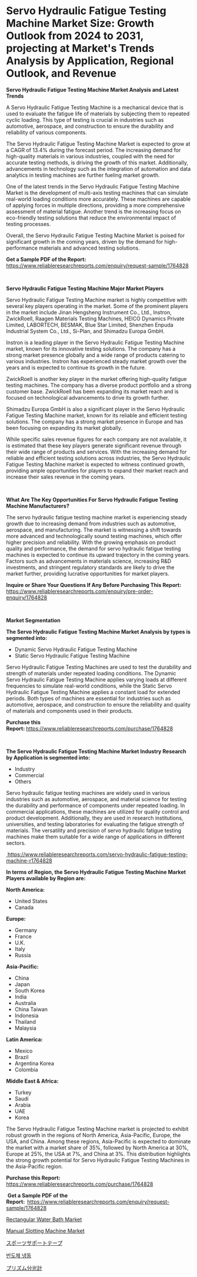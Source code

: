 <p><h1>Servo Hydraulic Fatigue Testing Machine Market Size: Growth Outlook from 2024 to 2031, projecting at Market's Trends Analysis by Application, Regional Outlook, and Revenue</h1></p><p><strong>Servo Hydraulic Fatigue Testing Machine Market Analysis and Latest Trends</strong></p>
<p><p>A Servo Hydraulic Fatigue Testing Machine is a mechanical device that is used to evaluate the fatigue life of materials by subjecting them to repeated cyclic loading. This type of testing is crucial in industries such as automotive, aerospace, and construction to ensure the durability and reliability of various components.</p><p>The Servo Hydraulic Fatigue Testing Machine Market is expected to grow at a CAGR of 13.4% during the forecast period. The increasing demand for high-quality materials in various industries, coupled with the need for accurate testing methods, is driving the growth of this market. Additionally, advancements in technology such as the integration of automation and data analytics in testing machines are further fueling market growth.</p><p>One of the latest trends in the Servo Hydraulic Fatigue Testing Machine Market is the development of multi-axis testing machines that can simulate real-world loading conditions more accurately. These machines are capable of applying forces in multiple directions, providing a more comprehensive assessment of material fatigue. Another trend is the increasing focus on eco-friendly testing solutions that reduce the environmental impact of testing processes.</p><p>Overall, the Servo Hydraulic Fatigue Testing Machine Market is poised for significant growth in the coming years, driven by the demand for high-performance materials and advanced testing solutions.</p></p>
<p><strong>Get a Sample PDF of the Report:&nbsp;</strong> <a href="https://www.reliableresearchreports.com/enquiry/request-sample/1764828">https://www.reliableresearchreports.com/enquiry/request-sample/1764828</a></p>
<p>&nbsp;</p>
<p><strong>Servo Hydraulic Fatigue Testing Machine Major Market Players</strong></p>
<p><p>Servo Hydraulic Fatigue Testing Machine market is highly competitive with several key players operating in the market. Some of the prominent players in the market include Jinan Hengsheng Instrument Co., Ltd., Instron, ZwickRoell, Raagen Materials Testing Machines, HEICO Dynamics Private Limited, LABORTECH, BESMAK, Blue Star Limited, Shenzhen Enpuda Industrial System Co., Ltd., Si-Plan, and Shimadzu Europa GmbH.</p><p>Instron is a leading player in the Servo Hydraulic Fatigue Testing Machine market, known for its innovative testing solutions. The company has a strong market presence globally and a wide range of products catering to various industries. Instron has experienced steady market growth over the years and is expected to continue its growth in the future.</p><p>ZwickRoell is another key player in the market offering high-quality fatigue testing machines. The company has a diverse product portfolio and a strong customer base. ZwickRoell has been expanding its market reach and is focused on technological advancements to drive its growth further.</p><p>Shimadzu Europa GmbH is also a significant player in the Servo Hydraulic Fatigue Testing Machine market, known for its reliable and efficient testing solutions. The company has a strong market presence in Europe and has been focusing on expanding its market globally.</p><p>While specific sales revenue figures for each company are not available, it is estimated that these key players generate significant revenue through their wide range of products and services. With the increasing demand for reliable and efficient testing solutions across industries, the Servo Hydraulic Fatigue Testing Machine market is expected to witness continued growth, providing ample opportunities for players to expand their market reach and increase their sales revenue in the coming years.</p></p>
<p>&nbsp;</p>
<p><strong>What Are The Key Opportunities For Servo Hydraulic Fatigue Testing Machine Manufacturers?</strong></p>
<p><p>The servo hydraulic fatigue testing machine market is experiencing steady growth due to increasing demand from industries such as automotive, aerospace, and manufacturing. The market is witnessing a shift towards more advanced and technologically sound testing machines, which offer higher precision and reliability. With the growing emphasis on product quality and performance, the demand for servo hydraulic fatigue testing machines is expected to continue its upward trajectory in the coming years. Factors such as advancements in materials science, increasing R&D investments, and stringent regulatory standards are likely to drive the market further, providing lucrative opportunities for market players.</p></p>
<p><strong>Inquire or Share Your Questions If Any Before Purchasing This Report:</strong> <a href="https://www.reliableresearchreports.com/enquiry/pre-order-enquiry/1764828">https://www.reliableresearchreports.com/enquiry/pre-order-enquiry/1764828</a></p>
<p>&nbsp;</p>
<p><strong>Market Segmentation</strong></p>
<p><strong>The Servo Hydraulic Fatigue Testing Machine Market Analysis by types is segmented into:</strong></p>
<p><ul><li>Dynamic Servo Hydraulic Fatigue Testing Machine</li><li>Static Servo Hydraulic Fatigue Testing Machine</li></ul></p>
<p><p>Servo Hydraulic Fatigue Testing Machines are used to test the durability and strength of materials under repeated loading conditions. The Dynamic Servo Hydraulic Fatigue Testing Machine applies varying loads at different frequencies to simulate real-world conditions, while the Static Servo Hydraulic Fatigue Testing Machine applies a constant load for extended periods. Both types of machines are essential for industries such as automotive, aerospace, and construction to ensure the reliability and quality of materials and components used in their products.</p></p>
<p><strong>Purchase this Report:&nbsp;</strong><a href="https://www.reliableresearchreports.com/purchase/1764828">https://www.reliableresearchreports.com/purchase/1764828</a></p>
<p>&nbsp;</p>
<p><strong>The Servo Hydraulic Fatigue Testing Machine Market Industry Research by Application is segmented into:</strong></p>
<p><ul><li>Industry</li><li>Commercial</li><li>Others</li></ul></p>
<p><p>Servo hydraulic fatigue testing machines are widely used in various industries such as automotive, aerospace, and material science for testing the durability and performance of components under repeated loading. In commercial applications, these machines are utilized for quality control and product development. Additionally, they are used in research institutions, universities, and testing laboratories for evaluating the fatigue strength of materials. The versatility and precision of servo hydraulic fatigue testing machines make them suitable for a wide range of applications in different sectors.</p></p>
<p><a href="https://www.reliableresearchreports.com/servo-hydraulic-fatigue-testing-machine-r1764828">&nbsp;https://www.reliableresearchreports.com/servo-hydraulic-fatigue-testing-machine-r1764828</a></p>
<p><strong>In terms of Region, the Servo Hydraulic Fatigue Testing Machine Market Players available by Region are:</strong></p>
<p>
    <p> <strong> North America: </strong>
        <ul>
            <li>United States</li>
            <li>Canada</li>
        </ul>
        </p> 
    <p> <strong> Europe: </strong>
        <ul>
            <li>Germany</li>
            <li>France</li>
            <li>U.K.</li>
            <li>Italy</li>
            <li>Russia</li>
        </ul>
        </p> 
    <p> <strong> Asia-Pacific: </strong>
        <ul>
            <li>China</li>
            <li>Japan</li>
            <li>South Korea</li>
            <li>India</li>
            <li>Australia</li>
            <li>China Taiwan</li>
            <li>Indonesia</li>
            <li>Thailand</li>
            <li>Malaysia</li>
        </ul>
        </p> 
    <p> <strong> Latin America: </strong>
        <ul>
            <li>Mexico</li>
            <li>Brazil</li>
            <li>Argentina Korea</li>
            <li>Colombia</li>
        </ul>
        </p> 
    <p> <strong> Middle East & Africa: </strong>
        <ul>
            <li>Turkey</li>
            <li>Saudi</li>
            <li>Arabia</li>
            <li>UAE</li>
            <li>Korea</li>
        </ul>
    </p>
    </p>
<p><p>The Servo Hydraulic Fatigue Testing Machine market is projected to exhibit robust growth in the regions of North America, Asia-Pacific, Europe, the USA, and China. Among these regions, Asia-Pacific is expected to dominate the market with a market share of 35%, followed by North America at 30%, Europe at 25%, the USA at 7%, and China at 3%. This distribution highlights the strong growth potential for Servo Hydraulic Fatigue Testing Machines in the Asia-Pacific region.</p></p>
<p><strong>Purchase this Report: </strong><a href="https://www.reliableresearchreports.com/purchase/1764828">https://www.reliableresearchreports.com/purchase/1764828</a></p>
<p>&nbsp;<strong>Get a Sample PDF of the Report:&nbsp;&nbsp;</strong><a href="https://www.reliableresearchreports.com/enquiry/request-sample/1764828">https://www.reliableresearchreports.com/enquiry/request-sample/1764828</a></p>
<p><strong></strong></p>
<p><p><a href="https://github.com/cecuraprangm/Market-Research-Report-List-2/blob/main/rectangular-water-bath-market.md">Rectangular Water Bath Market</a></p><p><a href="https://github.com/fiixsa/Market-Research-Report-List-2/blob/main/manual-slotting-machine-market.md">Manual Slotting Machine Market</a></p><p><a href="https://medium.com/@ryleebauch2023/%E3%82%B9%E3%83%9D%E3%83%BC%E3%83%84%E3%82%B5%E3%83%9D%E3%83%BC%E3%83%88%E3%83%86%E3%83%BC%E3%83%97%E5%B8%82%E5%A0%B4%E3%81%AE%E8%A6%8F%E6%A8%A1%E3%81%AF-%E4%B8%96%E7%95%8C%E7%94%A3%E6%A5%AD%E3%81%AB%E3%81%8A%E3%81%91%E3%82%8B%E6%9C%80%E9%81%A9%E3%81%AA%E3%83%9E%E3%83%BC%E3%82%B1%E3%83%86%E3%82%A3%E3%83%B3%E3%82%B0%E3%83%81%E3%83%A3%E3%83%8D%E3%83%AB%E3%82%92%E6%98%8E%E3%82%89%E3%81%8B%E3%81%AB%E3%81%97%E3%81%BE%E3%81%99-46842dd5d22a">スポーツサポートテープ</a></p><p><a href="https://github.com/khytkeqagplkzqvh/Market-Research-Report-List-1/blob/main/913548432974.md">반도체 냉동</a></p><p><a href="https://github.com/AriMuller2009/Market-Research-Report-List-1/blob/main/292871235931.md">プリズム分光計</a></p></p>